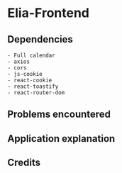 # Elia-Frontend

## Dependencies

    - Full calendar
    - axios
    - cors
    - js-cookie
    - react-cookie
    - react-toastify
    - react-router-dom

## Problems encountered

## Application explanation

## Credits
